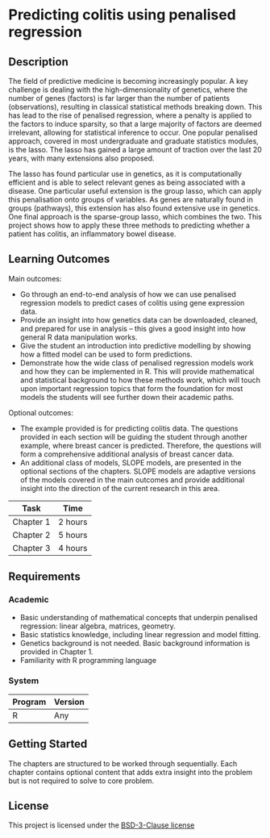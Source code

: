 # Predicting colitis using penalised regression

## Description

The field of predictive medicine is becoming increasingly popular. A key challenge is dealing with the high-dimensionality of genetics, where the number of genes (factors) is far larger than the number of patients (observations), resulting in classical statistical methods breaking down. This has lead to the rise of penalised regression, where a penalty is applied to the factors to induce sparsity, so that a large majority of factors are deemed irrelevant, allowing for statistical inference to occur. One popular penalised approach, covered in most undergraduate and graduate statistics modules, is the lasso. The lasso has gained a large amount of traction over the last 20 years, with many extensions also proposed. 

The lasso has found particular use in genetics, as it is computationally efficient and is able to select relevant genes as being associated with a disease. One particular useful extension is the group lasso, which can apply this penalisation onto groups of variables. As genes are naturally found in groups (pathways), this extension has also found extensive use in genetics. One final approach is the sparse-group lasso, which combines the two. This project shows how to apply these three methods to predicting whether a patient has colitis, an inflammatory bowel disease. 

## Learning Outcomes
Main outcomes:

- Go through an end-to-end analysis of how we can use penalised regression models to predict cases of colitis using gene expression data.
- Provide an insight into how genetics data can be downloaded, cleaned, and prepared for use in analysis – this gives a good insight into how general R data manipulation works.
-	Give the student an introduction into predictive modelling by showing how a fitted model can be used to form predictions.
-	Demonstrate how the wide class of penalised regression models work and how they can be implemented in R. This will provide mathematical and statistical background to how these methods work, which will touch upon important regression topics that form the foundation for most models the students will see further down their academic paths.


Optional outcomes:

- The example provided is for predicting colitis data. The questions provided in each section will be guiding the student through another example, where breast cancer is predicted. Therefore, the questions will form a comprehensive additional analysis of breast cancer data.
- An additional class of models, SLOPE models, are presented in the optional sections of the chapters. SLOPE models are adaptive versions of the models covered in the main outcomes and provide additional insight into the direction of the current research in this area.
  

| Task       | Time    |
| ---------- | ------- |
| Chapter 1  | 2 hours |
| Chapter 2  | 5 hours |
| Chapter 3  | 4 hours |

## Requirements

### Academic

- Basic understanding of mathematical concepts that underpin penalised regression: linear algebra, matrices, geometry.
- Basic statistics knowledge, including linear regression and model fitting.
- Genetics background is not needed. Basic background information is provided in Chapter 1.
- Familiarity with R programming language

### System

| Program                  | Version                  |
| ------------------------ | ------------------------ |
| R                        | Any                      |

## Getting Started

The chapters are structured to be worked through sequentially. Each chapter contains optional content that adds extra insight into the problem but is not required to solve to core problem. 

## License

This project is licensed under the [BSD-3-Clause license](LICENSE.md)
